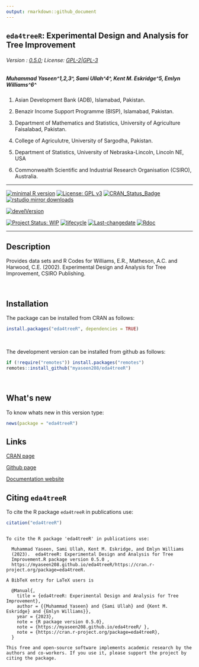 ```yaml
---
output: rmarkdown::github_document
---
```




## `eda4treeR`: Experimental Design and Analysis for Tree Improvement



###### Version : [0.5.0](https://myaseen208.github.io/eda4treeR/);  License: [GPL-2|GPL-3](https://www.r-project.org/Licenses/)


##### *Muhammad Yaseen^1,2,3^, Sami Ullah^4^, Kent M. Eskridge^5, Emlyn Williams^6^*


1. Asian Development Bank (ADB), Islamabad, Pakistan.

2. Benazir Income Support Programme (BISP), Islamabad, Pakistan.

3. Department of Mathematics and Statistics, University of Agriculture Faisalabad, Pakistan.

4. College of Agriculutre, University of Sargodha, Pakistan.
5. Department of Statistics, University of Nebraska-Lincoln, Lincoln NE, USA
6. Commonwealth Scientific and Industrial Research Organisation (CSIRO), Australia.


***

[![minimal R version](https://img.shields.io/badge/R>%3D-2.10.0-6666ff.svg)](https://cran.r-project.org/)
[![License: GPL v3](https://img.shields.io/badge/License-GPL%20v3-blue.svg)](https://www.gnu.org/licenses/gpl-3.0)
[![CRAN_Status_Badge](https://www.r-pkg.org/badges/version-last-release/eda4treeR)](https://cran.r-project.org/package=eda4treeR)
[![rstudio mirror downloads](https://cranlogs.r-pkg.org/badges/grand-total/eda4treeR?color=green)](https://CRAN.R-project.org/package=eda4treeR)
<!-- [![packageversion](https://img.shields.io/badge/Package%20version-0.2.3.3-orange.svg)](https://github.com/myaseen208/eda4treeR) -->

[![develVersion](https://img.shields.io/badge/devel%20version-0.5.0-orange.svg)](https://github.com/myaseen208/eda4treeR)

<!-- [![GitHub Download Count](https://github-basic-badges.herokuapp.com/downloads/myaseen208/eda4treeR/total.svg)] -->
[![Project Status: WIP](http://www.repostatus.org/badges/latest/inactive.svg)](http://www.repostatus.org/#inactive)
[![lifecycle](https://img.shields.io/badge/lifecycle-stable-brightgreen.svg)](https://www.tidyverse.org/lifecycle/#stable)
[![Last-changedate](https://img.shields.io/badge/last%20change-2023--03--31-yellowgreen.svg)](https://github.com/myaseen208/eda4treeR)
[![Rdoc](http://www.rdocumentation.org/badges/version/eda4treeR)](http://www.rdocumentation.org/packages/eda4treeR)

***

## Description
Provides data sets and R Codes for Williams, E.R., Matheson, A.C. and Harwood, C.E. (2002). Experimental Design and Analysis for Tree Improvement, CSIRO Publishing.

&nbsp;
&nbsp;


## Installation
The package can be installed from CRAN as follows:


```r
install.packages("eda4treeR", dependencies = TRUE)
```


&nbsp;


The development version can be installed from github as follows:


```r
if (!require("remotes")) install.packages("remotes")
remotes::install_github("myaseen208/eda4treeR")
```

&nbsp;
&nbsp;



## What's new
To know whats new in this version type:


```r
news(package = "eda4treeR")
```

## Links

[CRAN page](https://cran.r-project.org/package=eda4treeR)

[Github page](https://github.com/myaseen208/eda4treeR)

[Documentation website](https://myaseen208.github.io/eda4treeR/)



## Citing `eda4treeR`
To cite the R package `eda4treeR` in publications use:


```r
citation("eda4treeR")
```


```

To cite the R package 'eda4treeR' in publications use:

  Muhammad Yaseen, Sami Ullah, Kent M. Eskridge, and Emlyn Williams
  (2023).  eda4treeR: Experimental Design and Analysis for Tree
  Improvement.R package version 0.5.0 ,
  https://myaseen208.github.io/eda4treeR/https://cran.r-project.org/package=eda4treeR.

A BibTeX entry for LaTeX users is

  @Manual{,
    title = {eda4treeR: Experimental Design and Analysis for Tree Improvement},
    author = {{Muhammad Yaseen} and {Sami Ullah} and {Kent M. Eskridge} and {Emlyn Williams}},
    year = {2023},
    note = {R package version 0.5.0},
    note = {https://myaseen208.github.io/eda4treeR/ },
    note = {https://cran.r-project.org/package=eda4treeR},
  }

This free and open-source software implements academic research by the
authors and co-workers. If you use it, please support the project by
citing the package.
```

